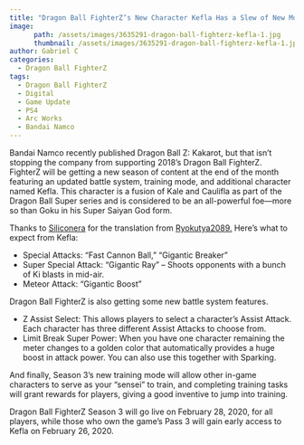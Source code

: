 ```yaml
---
title: "Dragon Ball FighterZ’s New Character Kefla Has a Slew of New Moves, Updated Battle System"
image:
      path: /assets/images/3635291-dragon-ball-fighterz-kefla-1.jpg
      thumbnail: /assets/images/3635291-dragon-ball-fighterz-kefla-1.jpg
author: Gabriel C
categories:
  - Dragon Ball FighterZ
tags:
  - Dragon Ball FighterZ
  - Digital
  - Game Update
  - PS4
  - Arc Works
  - Bandai Namco
---
```


Bandai Namco recently published Dragon Ball Z: Kakarot, but that isn’t stopping the company from supporting 2018’s Dragon Ball FighterZ. FighterZ will be getting a new season of content at the end of the month featuring an updated battle system, training mode, and additional character named Kefla. This character is a fusion of Kale and Caulifla as part of the Dragon Ball Super series and is considered to be an all-powerful foe—more so than Goku in his Super Saiyan God form.

Thanks to [Siliconera](https://www.siliconera.com/dragon-ball-fighterz-shares-details-for-kefla-new-battle-system-features-and-new-practice-training-mode/?utm_source=rss&utm_medium=rss&utm_campaign=dragon-ball-fighterz-shares-details-for-kefla-new-battle-system-features-and-new-practice-training-mode) for the translation from [Ryokutya2089.](http://ryokutya2089.com/archives/28731) Here’s what to expect from Kefla:

<ul>
<li>Special Attacks: “Fast Cannon Ball,” “Gigantic Breaker”</li>
<li>Super Special Attack: “Gigantic Ray” – Shoots opponents with a bunch of Ki blasts in mid-air.</li>
<li>Meteor Attack: “Gigantic Boost”</li>
</ul>

Dragon Ball FighterZ is also getting some new battle system features.

<ul>
<li>Z Assist Select: This allows players to select a character’s Assist Attack. Each character has three different Assist Attacks to choose from.</li>
<li>Limit Break Super Power: When you have one character remaining the meter changes to a golden color that automatically provides a huge boost in attack power. You can also use this together with Sparking.</li>
</ul>

And finally, Season 3’s new training mode will allow other in-game characters to serve as your “sensei” to train, and completing training tasks will grant rewards for players, giving a good inventive to jump into training.

Dragon Ball FighterZ Season 3 will go live on February 28, 2020, for all players, while those who own the game’s Pass 3 will gain early access to Kefla on February 26, 2020.

